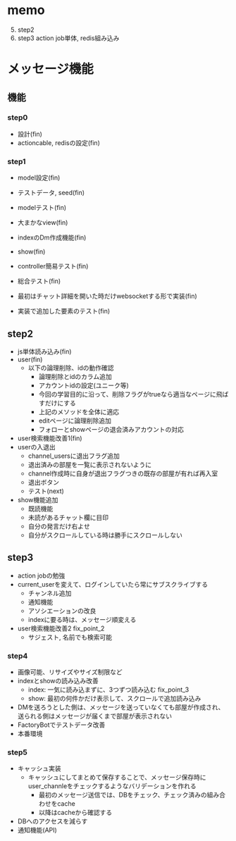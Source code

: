 # memo
5. step2
6. step3
action job単体, redis組み込み


# メッセージ機能
## 機能
### step0
- 設計(fin)
- actioncable, redisの設定(fin)

### step1
- model設定(fin)
- テストデータ, seed(fin)
- modelテスト(fin)
- 大まかなview(fin)
- indexのDm作成機能(fin)
- show(fin)

- controller簡易テスト(fin)
- 総合テスト(fin)

- 最初はチャット詳細を開いた時だけwebsocketする形で実装(fin)
- 実装で追加した要素のテスト(fin)
## step2
- js単体読み込み(fin)
- user(fin)
  - 以下の論理削除、idの動作確認
    - 論理削除とidのカラム追加
    - アカウントidの設定(ユニーク等)
    - 今回の学習目的に沿って、削除フラグがtrueなら適当なページに飛ばすだけにする
    - 上記のメソッドを全体に適応
    - editページに論理削除追加
    - フォローとshowページの退会済みアカウントの対応
- user検索機能改善1(fin)
- userの入退出
  - channel_usersに退出フラグ追加
  - 退出済みの部屋を一覧に表示されないように
  - channel作成時に自身が退出フラグつきの既存の部屋が有れば再入室
  - 退出ボタン
  - テスト(next)
- show機能追加
  - 既読機能
  - 未読があるチャット欄に目印
  - 自分の発言だけ右よせ
  - 自分がスクロールしている時は勝手にスクロールしない
## step3
  - action jobの勉強
  - current_userを変えて、ログインしていたら常にサブスクライブする
    - チャンネル追加
    - 通知機能
    - アソシエーションの改良
    - indexに要る時は、メッセージ順変える
  - user検索機能改善2 fix_point_2
    - サジェスト, 名前でも検索可能

### step4
- 画像可能、リサイズやサイズ制限など
- indexとshowの読み込み改善
  - index: 一気に読み込まずに、3つずつ読み込む fix_point_3
  - show: 最初の何件かだけ表示して、スクロールで追加読み込み
- DMを送ろうとした側は、メッセージを送っていなくても部屋が作成され、送られる側はメッセージが届くまで部屋が表示されない
- FactoryBotでテストデータ改善
- 本番環境

### step5
- キャッシュ実装
  - キャッシュにしてまとめて保存することで、メッセージ保存時にuser_channleをチェックするようなバリデーションを作れる
    - 最初のメッセージ送信では、DBをチェック、チェック済みの組み合わせをcache
    - 以降はcacheから確認する
- DBへのアクセスを減らす
- 通知機能(API)

